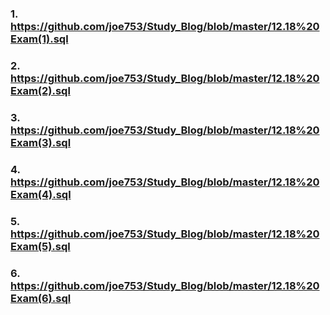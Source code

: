 
### 1. https://github.com/joe753/Study_Blog/blob/master/12.18%20Exam(1).sql

### 2. https://github.com/joe753/Study_Blog/blob/master/12.18%20Exam(2).sql

### 3. https://github.com/joe753/Study_Blog/blob/master/12.18%20Exam(3).sql

### 4. https://github.com/joe753/Study_Blog/blob/master/12.18%20Exam(4).sql

### 5. https://github.com/joe753/Study_Blog/blob/master/12.18%20Exam(5).sql

### 6. https://github.com/joe753/Study_Blog/blob/master/12.18%20Exam(6).sql
